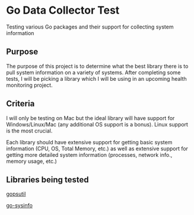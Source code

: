 # Go Data Collector Test

Testing various Go packages and their support for collecting system information

## Purpose

The purpose of this project is to determine what the best library there is to pull system information on a variety of systems. After completing some tests, I will be picking a library which I will be using in an upcoming health monitoring project.

## Criteria

I will only be testing on Mac but the ideal library will have support for Windows/Linux/Mac (any additional OS support is a bonus). Linux support is the most crucial.

Each library should have extensive support for getting basic system information (CPU, OS, Total Memory, etc.) as well as extensive support for getting more detailed system information (processes, network info., memory usage, etc.)

## Libraries being tested

[gopsutil](https://github.com/shirou/gopsutil)

[go-sysinfo](https://github.com/elastic/go-sysinfo)

